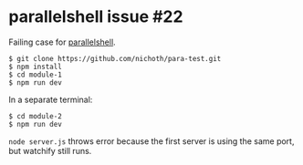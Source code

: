# parallelshell issue #22

Failing case for [parallelshell](https://github.com/keithamus/parallelshell).

    $ git clone https://github.com/nichoth/para-test.git
    $ npm install
    $ cd module-1
    $ npm run dev

In a separate terminal:

    $ cd module-2
    $ npm run dev

`node server.js` throws error because the first server is using the same port, but watchify still runs.
